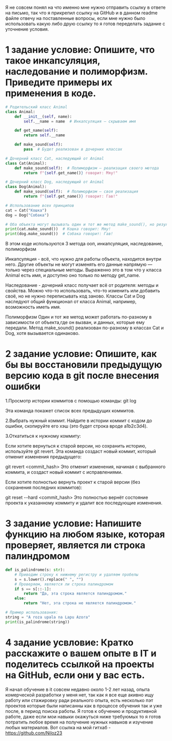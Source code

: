 Я не совсем понял на что именно мне нужно отправить ссылку в ответе на письмо, так что я прикрепил ссылку на GitHub и в данном readme файле отвечу на поставленные вопросы, если мне нужно было использовать какую либо друю ссылку то я готов переделать задание с уточнение условия.
# 1 задание уcловие: Опишите, что такое инкапсуляция, наследование и полиморфизм. Приведите примеры их применения в коде.
```python
# Родительский класс Animal
class Animal:
    def __init__(self, name):
        self.__name = name  # Инкапсуляция — скрываем имя

    def get_name(self):
        return self.__name

    def make_sound(self):
        pass  # Будет реализован в дочерних классах

# Дочерний класс Cat, наследующий от Animal
class Cat(Animal):
    def make_sound(self):  # Полиморфизм — реализация своего метода
        return f"{self.get_name()} говорит: Мяу!"

# Дочерний класс Dog, наследующий от Animal
class Dog(Animal):
    def make_sound(self):  # Полиморфизм — своя реализация
        return f"{self.get_name()} говорит: Гав!"

# Использование всех принципов
cat = Cat("Кошка")
dog = Dog("Собака")

# Оба объекта могут вызывать один и тот же метод make_sound(), но результат разный
print(cat.make_sound())  # Кошка говорит: Мяу!
print(dog.make_sound())  # Собака говорит: Гав!
```

В этом коде используются 3 метода ооп, инкапсуляция, наследование, полиморфизм

Инкапсуляция - всё, что нужно для работы объекта, находится внутри него. Другие объекты не могут изменять его данные напрямую — только через специальные методы.
Выраженно это в том что у класса Animal есть имя, и доступно оно только по методу get_name.

Наследование - дочерний класс получает всё от родителя: методы и свойства. Можно что-то использовать, что-то изменить или добавить своё, но не нужно переписывать код заново.
Классы Cat и Dog наследуют общий функционал от класса Animal, например, возможность иметь имя.

Полиморфизм Один и тот же метод может работать по-разному в зависимости от объекта,где он вызван, и данных, которые ему передали.
Метод make_sound() реализован по-разному в классах Cat и Dog, хотя вызывается одинаково.


# 2 задание условие: Опишите, как бы вы восстановили предыдущую версию кода в git после внесения ошибки

1.Просмотр истории коммитов с помощью команды:
git log

Эта команда покажет список всех предыдущих коммитов.

2.Выбрать нужный коммит. Найдите в истории коммит с кодом до ошибки, скопируйте его хэш (это будет строка вроде a1b2c3d4).

3.Откатиться к нужному коммиту:

Если хотите вернуться к старой версии, но сохранить историю, используйте git revert. Эта команда создаст новый коммит, который отменит изменения предыдущего:

git revert <commit_hash>
Это отменит изменения, начиная с выбранного коммита, и создаст новый коммит с исправлениями.

Если хотите полностью вернуть проект к старой версии (без сохранения последних коммитов):

git reset --hard <commit_hash>
Это полностью вернёт состояние проекта к указанному коммиту и удалит все последующие изменения.


# 3 задание условие: Напишите функцию на любом языке, которая проверяет, является ли строка палиндромом
```python
def is_palindrome(s: str):
    # Приводим строку к нижнему регистру и удаляем пробелы
    s = s.lower().replace(" ", "")
    # Проверяем, является ли строка палиндромом
    if s == s[::-1]:
        return "Да, эта строка является палиндромом."
    else:
        return "Нет, эта строка не является палиндромом."

# Пример использования:
string = "A roza upala na Lapu Azora"
print(is_palindrome(string))
```
# 4 задание усвловие: Кратко расскажите о вашем опыте в IT и поделитесь ссылкой на проекты на GitHub, если они у вас есть.
Я начал обучение в it совсем недавно около 1-2 лет назад, опыта комерческой разработки у меня нет, так как я все еще акивно ищу работу или стажировку ради реального опыта,
есть несколько пэт проектов которые были написанны как в процессе обучения так и уже после, в период поиска работы. Я готов к обучению и продуктивной работе,
даже если мои навыки окажуться ниже требуюмых то я готов потратить любое время на получение нужных навыков и изучение любых материалов.
Вот ссылка на мой гитхаб - https://github.com/Niloz23

